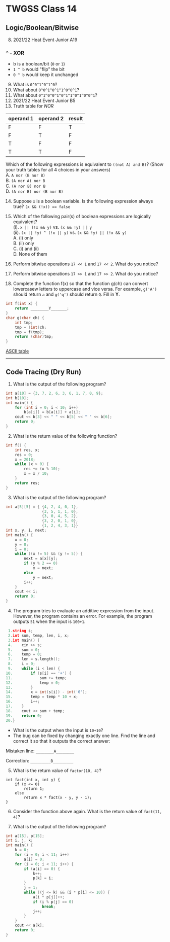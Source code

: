 # TWGSS Class 14
## Logic/Boolean/Bitwise
8. 2021/22 Heat Event Junior A19

### `^` - XOR
- b is a boolean/bit (`0` or `1`)
- `1 ^ b` would "flip" the bit
- `0 ^ b` would keep it unchanged
9. What is `0^0^1^0^1^0`?
10. What about `0^0^1^0^1^1^0^0^1`?
11. What about `0^1^0^0^1^0^1^1^0^1^0^0^1`?
12. 2021/22 Heat Event Junior B5
13. Truth table for *NOR*

|operand 1|operand 2|result|
|---|---|---|
|F|F|T|
|F|T|F|
|T|F|F|
|T|T|F|

Which of the following expressions is equivalent to `((not A) and B)`? (Show your truth tables for all 4 choices in your answers)<br>
A. `A nor (B nor B)`<br>
B. `(A nor A) nor B`<br>
C. `(A nor B) nor B`<br>
D. `(A nor B) nor (B nor B)`<br>

14. Suppose `x` is a boolean variable. Is the following expression always true?
`(x && (!x)) == false`

15. Which of the following pair(s) of boolean expressions are logically equivalent?<br>
(i). `x || (!x && y)`    vs. `(x && !y) || y`<br>
(ii). `(x || !y) ^ (!x || y)` vs. `(x && !y) || (!x && y)`<br>
A. (i) only<br>
B. (ii) only<br>
C. (i) and (ii)<br>
D. None of them

16. Perform bitwise operations `17 << 1` and `17 << 2`. 
What do you notice?

17. Perform bitwise operations `17 >> 1` and `17 >> 2`. 
What do you notice?

18. Complete the function f(x) so that the function g(ch) can convert lowercasew letters to uppercase and vice versa. For example, `g('A')` should return `a` and `g('q')` should return `Q`. Fill in **Y**.
```c++
int f(int x) {
    return ________Y_______;
}
char g(char ch) {
    int tmp;
    tmp = (int)ch;
    tmp = f(tmp);
    return (char)tmp;
}
```
[ASCII table](https://www.cs.cmu.edu/~pattis/15-1XX/common/handouts/ascii.html)

---

## Code Tracing (Dry Run)
1. What is the output of the following program?
```c++
int a[10] = {3, 7, 2, 6, 3, 6, 1, 7, 0, 9};
int b[10];
int main() {
    for (int i = 0; i < 10; i++)
        b[a[i]] = b[a[i]] + a[i];
    cout << b[3] << " " << b[5] << " " << b[6];
    return 0;
}
```

2. What is the return value of the following function?
```c++
int f() {
    int res, x;
    res = 0;
    x = 2018;
    while (x > 0) {
        res += (x % 10);
        x = x / 10;
    }
    return res;
}
```

3. What is the output of the following program?
```c++
int a[5][5] = { {4, 2, 4, 0, 1},
                {3, 5, 1, 1, 0},
                {3, 0, 4, 5, 2},
                {3, 2, 0, 1, 0},
                {1, 2, 4, 3, 1}}
int x, y, i, next;
int main() {
    x = 0;
    y = 0;
    i = 0;
    while ((x != 5) && (y != 5)) {
        next = a[x][y];
        if (y % 2 == 0)
            x = next;
        else
            y = next;
        i++;
    }
    cout << i;
    return 0;
}
```

4. The program tries to evaluate an additive expression from the input. However, the program contains an error. For example, the program outputs `51` when the input is `100+1`.
```c++ 
 1.string s;
 2.int sum, temp, len, i, x;
 3.int main() {
 4.    cin >> s;
 5.    sum = 0;
 6.    temp = 0;
 7.    len = s.length();
 8.    i = 0;
 9.    while (i < len) {
10.        if (s[i] == '+') {
11.            sum += temp;
12.            temp = 0;
13.        }
14.        x = int(s[i]) - int('0');
15.        temp = temp * 10 + x;
16.        i++;
17.    }
18.    cout << sum + temp;
19.    return 0;
20.}
```

- What is the output when the input is `10+10`?
- The bug can be fixed by changing exactly one line. Find the line and correct it so that it outputs the correct answer:

Mistaken line: `________A________`

Correction: `_________B_________`


5. What is the return value of `factor(10, 4)`?
```
int fact(int x, int y) {
    if (x <= 0)
        return 1;
    else
        return x * fact(x - y, y - 1);
}
```

6. Consider the function above again. What is the return value of `fact(11, 4)`?<br>

7. What is the output of the following program?
```c++
int a[15], p[15];
int i, j, k;
int main() {
    k = 0;
    for (i = 0; i < 11; i++)
        a[i] = 0;
    for (i = 0; i < 11; i++) {
        if (a[i] == 0) {
            k++;
            p[k] = i;
        }
        j = 1;
        while ((j <= k) && (i * p[i] <= 10)) {
            a[i * p[j]]++;
            if (i % p[j] == 0)
                break;
            j++;
        }
    }
    cout << a[k];
    return 0;
}
```
